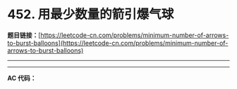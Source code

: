 # 452. 用最少数量的箭引爆气球

**题目链接：**[https://leetcode-cn.com/problems/minimum-number-of-arrows-to-burst-balloons](https://leetcode-cn.com/problems/minimum-number-of-arrows-to-burst-balloons)

---

<Cards card="leetcode_452_minimum-number-of-arrows-to-burst-balloons"></Cards>

---

**AC 代码：**

```java

```